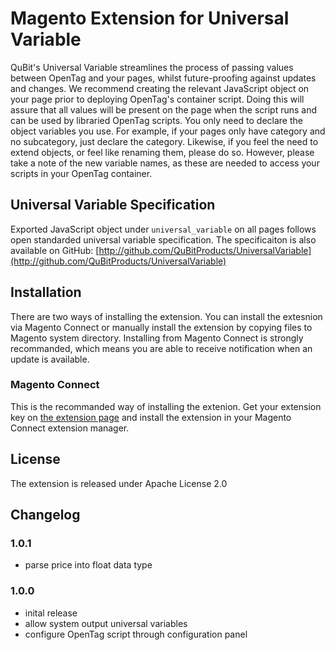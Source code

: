 # Magento Extension for Universal Variable

QuBit's Universal Variable streamlines the process of passing values between OpenTag and your pages, whilst future-proofing against updates and changes. We recommend creating the relevant JavaScript object on your page prior to deploying OpenTag's container script. Doing this will assure that all values will be present on the page when the script runs and can be used by libraried OpenTag scripts. You only need to declare the object variables you use. For example, if your pages only have category and no subcategory, just declare the category. Likewise, if you feel the need to extend objects, or feel like renaming them, please do so. However, please take a note of the new variable names, as these are needed to access your scripts in your OpenTag container.

## Universal Variable Specification
Exported JavaScript object under `universal_variable` on all pages follows open standarded universal variable specification. The specificaiton is also available on GitHub:
[http://github.com/QuBitProducts/UniversalVariable](http://github.com/QuBitProducts/UniversalVariable)

## Installation
There are two ways of installing the extension. You can install the extesnion via Magento Connect or manually install the extension by copying files to Magento system directory. Installing from Magento Connect is strongly recommanded, which means you are able to receive notification when an update is available.

### Magento Connect

This is the recommanded way of installing the extenion. Get your extension key on [the extension page](http://www.magentocommerce.com/magento-connect/catalog/product/view/id/13932/s/qubit-universal-variable-9450/) and install the extension in your Magento Connect extension manager.



## License

The extension is released under Apache License 2.0

## Changelog

### 1.0.1
* parse price into float data type

### 1.0.0
* inital release
* allow system output universal variables
* configure OpenTag script through configuration panel
